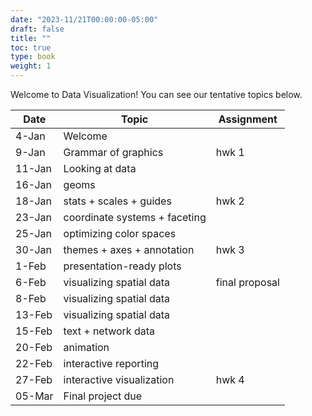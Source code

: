 ```yaml
---
date: "2023-11/21T00:00:00-05:00"
draft: false
title: ""
toc: true
type: book
weight: 1
---
```


Welcome to Data Visualization! You can see our tentative topics below. 

| Date   | Topic                         | Assignment      |
| ------ | ----------------------------- | --------------- |
| 4-Jan  | Welcome                       |                 |
| 9-Jan  | Grammar of graphics           | hwk 1           |
| 11-Jan | Looking at data               |                 |
| 16-Jan | geoms                         |                 |
| 18-Jan | stats + scales + guides       | hwk 2           |
| 23-Jan | coordinate systems + faceting |
| 25-Jan | optimizing color spaces       |                 |
| 30-Jan | themes + axes + annotation    | hwk 3           |
| 1-Feb  | presentation-ready plots      |                 |
| 6-Feb  | visualizing spatial data      | final proposal |
| 8-Feb  | visualizing spatial data      |                 |
| 13-Feb | visualizing spatial data      |                 |
| 15-Feb | text + network data           |                 |
| 20-Feb | animation                     |                 |
| 22-Feb | interactive reporting         |                 |
| 27-Feb | interactive visualization     | hwk 4           |
| 05-Mar | Final project due | |